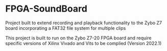 # FPGA-SoundBoard
Project built to extend recording and playback functionality to the Zybo Z7 board incorporating a FAT32 file system for multiple clips

This project is built to run on the Zybo Z7-20 FPGA board and require specific versions of Xilinx Vivado and Vits to be complied (Version 2022.1)
